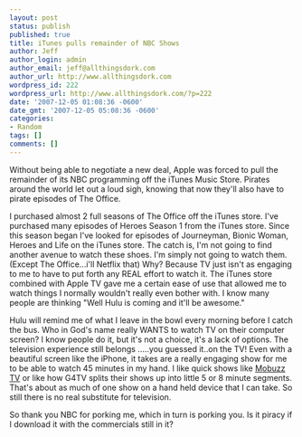```yaml
---
layout: post
status: publish
published: true
title: iTunes pulls remainder of NBC Shows
author: Jeff
author_login: admin
author_email: jeff@allthingsdork.com
author_url: http://www.allthingsdork.com
wordpress_id: 222
wordpress_url: http://www.allthingsdork.com/?p=222
date: '2007-12-05 01:08:36 -0600'
date_gmt: '2007-12-05 05:08:36 -0600'
categories:
- Random
tags: []
comments: []
---
```

<p>Without being able to negotiate a new deal, Apple was forced to pull the remainder of its NBC programming off the iTunes Music Store. Pirates around the world let out a loud sigh, knowing that now they'll also have to pirate episodes of The Office.</p>
<p>I purchased almost 2 full seasons of The Office off the iTunes store. I've purchased many episodes of Heroes Season 1 from the iTunes store. Since this season began I've looked for episodes of Journeyman, Bionic Woman, Heroes and Life on the iTunes store. The catch is, I'm not going to find another avenue to watch these shoes. I'm simply not going to watch them. (Except The Office...i'll Netflix that) Why? Because TV just isn't as engaging to me to have to put forth any REAL effort to watch it. The iTunes store combined with Apple TV gave me a certain ease of use that allowed me to watch things I normally wouldn't really even bother with. I know many people are thinking "Well Hulu is coming and it'll be awesome." </p>
<p>Hulu will remind me of what I leave in the bowl every morning before I catch the bus. Who in God's name really WANTS to watch TV on their computer screen? I know people do it, but it's not a choice, it's a lack of options. The television experience still belongs .....you guessed it..on the TV! Even with a beautiful screen like the iPhone, it takes are a really engaging show for me to be able to watch 45 minutes in my hand. I like quick shows like <a href="www.mobuzz.com">Mobuzz TV</a> or like how G4TV splits their shows up into little 5 or 8 minute segments. That's about as much of one show on a hand held device that I can take. So still there is no real substitute for television.</p>
<p>So thank you NBC for porking me, which in turn is porking you. Is it piracy if I download it with the commercials still in it?</p>
